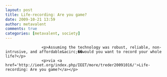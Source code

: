 ```yaml
---
layout: post
title: Life-recording: Are you game?
date: 2009-10-21 13:59
author: metavalent
comments: true
categories: [metavalent, society]
---
```

					<p>Assuming the technology was robust, reliable, non-intrusive, and affordable&acirc;��would you want to record your whole life?</p>
					<p>via <a href='http://ieet.org/index.php/IEET/more/treder20091016/'>Life-recording: Are you game?</a></p>				
